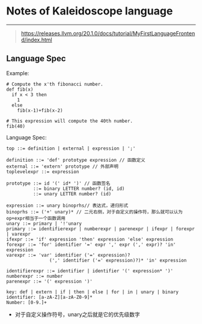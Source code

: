 # Notes of Kaleidoscope language

---
> https://releases.llvm.org/20.1.0/docs/tutorial/MyFirstLanguageFrontend/index.html

## Language Spec
Example:
```
# Compute the x'th fibonacci number.
def fib(x)
  if x < 3 then
    1
  else
    fib(x-1)+fib(x-2)

# This expression will compute the 40th number.
fib(40)
```

Language Spec:
```
top ::= definition | external | expression | ';'

definition ::= 'def' prototype expression // 函数定义
external ::= 'extern' prototype // 外部声明
toplevelexpr ::= expression

prototype ::= id '(' id* ')' // 函数签名
          ::= binary LETTER number? (id, id)
          ::= unary LETTER number? (id)

expression ::= unary binoprhs// 表达式，递归形式
binoprhs ::= ('+' unary)* // 二元右侧，对于自定义的操作符，那么就可以认为op+expr相当于一个函数调用
unary ::= primary | '!'unary 
primary ::= identifierexpr | numberexpr | parenexpr | ifexpr | forexpr | varexpr
ifexpr ::= 'if' expression 'then' expression 'else' expression
forexpr ::= 'for' identifier '=' expr ',' expr (',' expr)? 'in' expression
varexpr ::= 'var' identifier ('=' expression)?
                (',' identifier ('=' expression)?)* 'in' expression

identifierexpr ::= identifier | identifier '(' expression* ')'
numberexpr ::= number
parenexpr ::= '(' expression ')'

key: def | extern | if | then | else | for | in | unary | binary
identifier: [a-zA-Z][a-zA-Z0-9]*
Number: [0-9.]+
```
* 对于自定义操作符号，unary之后就是它的优先级数字